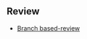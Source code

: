 ## Review

* [Branch based-review](https://github.com/fivexl/gh-workflow-tf-plan-apply/compare/review...main)
